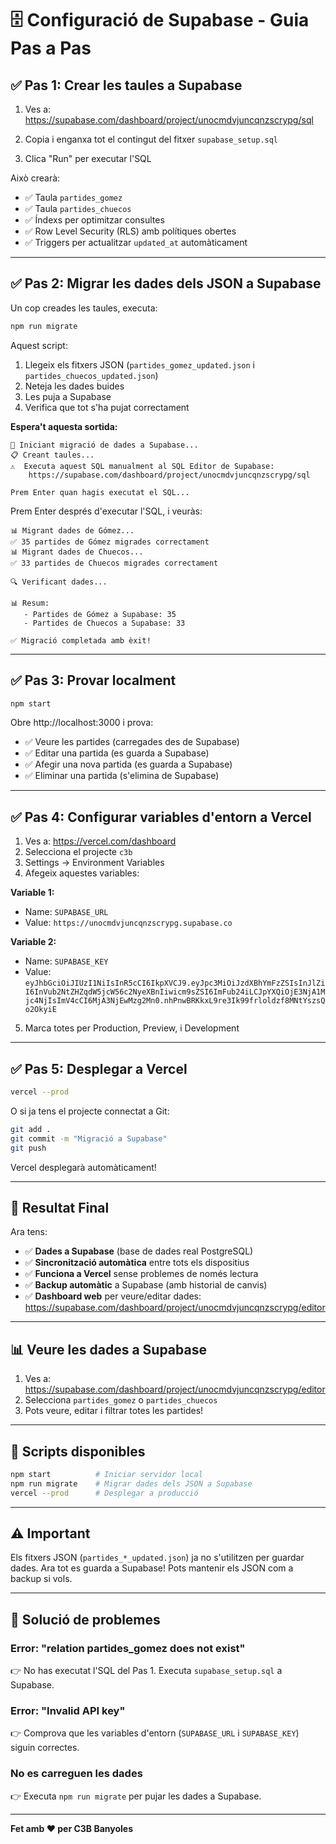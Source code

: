 # 🗄️ Configuració de Supabase - Guia Pas a Pas

## ✅ Pas 1: Crear les taules a Supabase

1. Ves a: https://supabase.com/dashboard/project/unocmdvjuncqnzscrypg/sql

2. Copia i enganxa tot el contingut del fitxer `supabase_setup.sql`

3. Clica "Run" per executar l'SQL

Això crearà:
- ✅ Taula `partides_gomez`
- ✅ Taula `partides_chuecos`
- ✅ Índexs per optimitzar consultes
- ✅ Row Level Security (RLS) amb polítiques obertes
- ✅ Triggers per actualitzar `updated_at` automàticament

---

## ✅ Pas 2: Migrar les dades dels JSON a Supabase

Un cop creades les taules, executa:

```bash
npm run migrate
```

Aquest script:
1. Llegeix els fitxers JSON (`partides_gomez_updated.json` i `partides_chuecos_updated.json`)
2. Neteja les dades buides
3. Les puja a Supabase
4. Verifica que tot s'ha pujat correctament

**Espera't aquesta sortida:**
```
🚀 Iniciant migració de dades a Supabase...
📋 Creant taules...
⚠️  Executa aquest SQL manualment al SQL Editor de Supabase:
    https://supabase.com/dashboard/project/unocmdvjuncqnzscrypg/sql

Prem Enter quan hagis executat el SQL...
```

Prem Enter després d'executar l'SQL, i veuràs:

```
📊 Migrant dades de Gómez...
✅ 35 partides de Gómez migrades correctament
📊 Migrant dades de Chuecos...
✅ 33 partides de Chuecos migrades correctament

🔍 Verificant dades...

📊 Resum:
   - Partides de Gómez a Supabase: 35
   - Partides de Chuecos a Supabase: 33

✅ Migració completada amb èxit!
```

---

## ✅ Pas 3: Provar localment

```bash
npm start
```

Obre http://localhost:3000 i prova:
- ✅ Veure les partides (carregades des de Supabase)
- ✅ Editar una partida (es guarda a Supabase)
- ✅ Afegir una nova partida (es guarda a Supabase)
- ✅ Eliminar una partida (s'elimina de Supabase)

---

## ✅ Pas 4: Configurar variables d'entorn a Vercel

1. Ves a: https://vercel.com/dashboard
2. Selecciona el projecte `c3b`
3. Settings → Environment Variables
4. Afegeix aquestes variables:

**Variable 1:**
- Name: `SUPABASE_URL`
- Value: `https://unocmdvjuncqnzscrypg.supabase.co`

**Variable 2:**
- Name: `SUPABASE_KEY`
- Value: `eyJhbGciOiJIUzI1NiIsInR5cCI6IkpXVCJ9.eyJpc3MiOiJzdXBhYmFzZSIsInJlZiI6InVub2NtZHZqdW5jcW56c2NyeXBnIiwicm9sZSI6ImFub24iLCJpYXQiOjE3NjA1Mjc4NjIsImV4cCI6MjA3NjEwMzg2Mn0.nhPnwBRKkxL9re3Ik99frloldzf8MNtYszsQo2OkyiE`

5. Marca totes per Production, Preview, i Development

---

## ✅ Pas 5: Desplegar a Vercel

```bash
vercel --prod
```

O si ja tens el projecte connectat a Git:
```bash
git add .
git commit -m "Migració a Supabase"
git push
```

Vercel desplegarà automàticament!

---

## 🎉 Resultat Final

Ara tens:
- ✅ **Dades a Supabase** (base de dades real PostgreSQL)
- ✅ **Sincronització automàtica** entre tots els dispositius
- ✅ **Funciona a Vercel** sense problemes de només lectura
- ✅ **Backup automàtic** a Supabase (amb historial de canvis)
- ✅ **Dashboard web** per veure/editar dades: https://supabase.com/dashboard/project/unocmdvjuncqnzscrypg/editor

---

## 📊 Veure les dades a Supabase

1. Ves a: https://supabase.com/dashboard/project/unocmdvjuncqnzscrypg/editor
2. Selecciona `partides_gomez` o `partides_chuecos`
3. Pots veure, editar i filtrar totes les partides!

---

## 🔧 Scripts disponibles

```bash
npm start          # Iniciar servidor local
npm run migrate    # Migrar dades dels JSON a Supabase
vercel --prod      # Desplegar a producció
```

---

## ⚠️ Important

Els fitxers JSON (`partides_*_updated.json`) ja no s'utilitzen per guardar dades.
Ara tot es guarda a Supabase! Pots mantenir els JSON com a backup si vols.

---

## 🐛 Solució de problemes

### Error: "relation partides_gomez does not exist"
👉 No has executat l'SQL del Pas 1. Executa `supabase_setup.sql` a Supabase.

### Error: "Invalid API key"
👉 Comprova que les variables d'entorn (`SUPABASE_URL` i `SUPABASE_KEY`) siguin correctes.

### No es carreguen les dades
👉 Executa `npm run migrate` per pujar les dades a Supabase.

---

**Fet amb ❤️ per C3B Banyoles**
